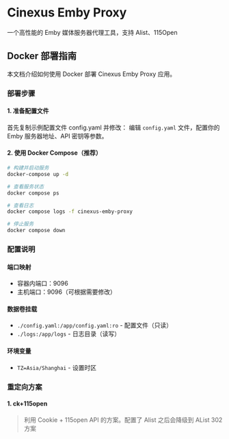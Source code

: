 # Cinexus Emby Proxy

一个高性能的 Emby 媒体服务器代理工具，支持 Alist、115Open

## Docker 部署指南

本文档介绍如何使用 Docker 部署 Cinexus Emby Proxy 应用。

### 部署步骤

#### 1. 准备配置文件

首先复制示例配置文件 config.yaml 并修改：
编辑 `config.yaml` 文件，配置你的 Emby 服务器地址、API 密钥等参数。

#### 2. 使用 Docker Compose（推荐）

```bash
# 构建并启动服务
docker-compose up -d

# 查看服务状态
docker compose ps

# 查看日志
docker compose logs -f cinexus-emby-proxy

# 停止服务
docker compose down
```

### 配置说明

#### 端口映射

- 容器内端口：9096
- 主机端口：9096（可根据需要修改）

#### 数据卷挂载

- `./config.yaml:/app/config.yaml:ro` - 配置文件（只读）
- `./logs:/app/logs` - 日志目录（读写）

#### 环境变量

- `TZ=Asia/Shanghai` - 设置时区

### 重定向方案

#### 1. ck+115open

> 利用 Cookie + 115open API 的方案。配置了 Alist 之后会降级到 AList 302 方案
